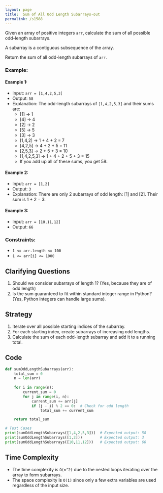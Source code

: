 ```yaml
---
layout: page
title:  Sum of All Odd Length Subarrays-out
permalink: /s1588
---
```


Given an array of positive integers `arr`, calculate the sum of all possible odd-length subarrays.

A subarray is a contiguous subsequence of the array. 

Return the sum of all odd-length subarrays of `arr`.

### Example:

#### Example 1:
- Input: `arr = [1,4,2,5,3]`
- Output: `58`
- Explanation: The odd-length subarrays of `[1,4,2,5,3]` and their sums are:
  - [1] -> 1
  - [4] -> 4
  - [2] -> 2
  - [5] -> 5
  - [3] -> 3
  - [1,4,2] -> 1 + 4 + 2 = 7
  - [4,2,5] -> 4 + 2 + 5 = 11
  - [2,5,3] -> 2 + 5 + 3 = 10
  - [1,4,2,5,3] -> 1 + 4 + 2 + 5 + 3 = 15
  - If you add up all of these sums, you get 58.

#### Example 2:
- Input: `arr = [1,2]`
- Output: `3`
- Explanation: There are only 2 subarrays of odd length: [1] and [2]. Their sum is 1 + 2 = 3.

#### Example 3:
- Input: `arr = [10,11,12]`
- Output: `66`

### Constraints:
- `1 <= arr.length <= 100`
- `1 <= arr[i] <= 1000`

## Clarifying Questions

1. Should we consider subarrays of length 1? (Yes, because they are of odd length)
2. Is the sum guaranteed to fit within standard integer range in Python? (Yes, Python integers can handle large sums).

## Strategy

1. Iterate over all possible starting indices of the subarray.
2. For each starting index, create subarrays of increasing odd lengths.
3. Calculate the sum of each odd-length subarray and add it to a running total.

## Code

```python
def sumOddLengthSubarrays(arr):
    total_sum = 0
    n = len(arr)
    
    for i in range(n):
        current_sum = 0
        for j in range(i, n):
            current_sum += arr[j]
            if (j - i) % 2 == 0:  # Check for odd length
                total_sum += current_sum

    return total_sum

# Test Cases
print(sumOddLengthSubarrays([1,4,2,5,3]))  # Expected output: 58
print(sumOddLengthSubarrays([1,2]))        # Expected output: 3
print(sumOddLengthSubarrays([10,11,12]))   # Expected output: 66
```

## Time Complexity
- The time complexity is `O(n^2)` due to the nested loops iterating over the array to form subarrays.
- The space complexity is `O(1)` since only a few extra variables are used regardless of the input size.